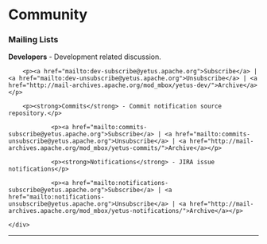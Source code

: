<!---
  Licensed under the Apache License, Version 2.0 (the "License");
  you may not use this file except in compliance with the License.
  You may obtain a copy of the License at

   http://www.apache.org/licenses/LICENSE-2.0

  Unless required by applicable law or agreed to in writing, software
  distributed under the License is distributed on an "AS IS" BASIS,
  WITHOUT WARRANTIES OR CONDITIONS OF ANY KIND, either express or implied.
  See the License for the specific language governing permissions and
  limitations under the License. See accompanying LICENSE file.
-->

# Community
<div class="row-fluid">
	<div class="col-lg-6">
		<h3>Mailing Lists</h3>
		<p><strong>Developers</strong> - Development related discussion.</p>

		<p><a href="mailto:dev-subscribe@yetus.apache.org">Subscribe</a> | <a href="mailto:dev-unsubscribe@yetus.apache.org">Unsubscribe</a> | <a href="http://mail-archives.apache.org/mod_mbox/yetus-dev/">Archive</a></p>

		<p><strong>Commits</strong> - Commit notification source repository.</p>

                <p><a href="mailto:commits-subscribe@yetus.apache.org">Subscribe</a> | <a href="mailto:commits-unsubscribe@yetus.apache.org">Unsubscribe</a> | <a href="http://mail-archives.apache.org/mod_mbox/yetus-commits/">Archive</a></p>

                <p><strong>Notifications</strong> - JIRA issue notifications</p>

                <p><a href="mailto:notifications-subscribe@yetus.apache.org">Subscribe</a> | <a href="mailto:notifications-unsubscribe@yetus.apache.org">Unsubscribe</a> | <a href="http://mail-archives.apache.org/mod_mbox/yetus-notifications/">Archive</a></p>

	</div>
</div>
<hr>
